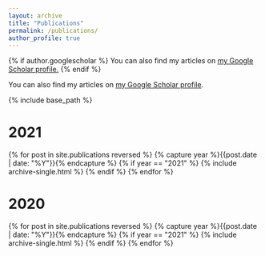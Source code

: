 ```yaml
---
layout: archive
title: "Publications"
permalink: /publications/
author_profile: true
---
```


{% if author.googlescholar %}
  You can also find my articles on <u><a href="{{author.googlescholar}}">my Google Scholar profile</a>.</u>
{% endif %}

You can also find my articles on <a href="https://scholar.google.com/citations?user=YCHJZOMAAAAJ&hl=en">my Google Scholar profile</a>.

{% include base_path %}

<!-- {% for post in site.publications reversed %}
  {% capture year %}{{ post.date | date: '%Y' }}{% endcapture %}
  {% if year != written_year %}
    <h1 id="{{ year | slugify }}" class="archive__subtitle">{{ year }}</h1>
    {% capture written_year %}{{ year }}{% endcapture %}
  {% endif %}
  {% include archive-single.html %}
{% endfor %} -->

<h1 id="{{ year | slugify }}" class="year__title">2021</h1>
{% for post in site.publications reversed %}
  {% capture year %}{{post.date | date: "%Y"}}{% endcapture %}
  {% if year == "2021" %}
    {% include archive-single.html %}
  {% endif %}
{% endfor %}

<h1 id="{{ year | slugify }}" class="year__title">2020</h1>
{% for post in site.publications reversed %}
  {% capture year %}{{post.date | date: "%Y"}}{% endcapture %}
  {% if year == "2021" %}
    {% include archive-single.html %}
  {% endif %}
{% endfor %}

